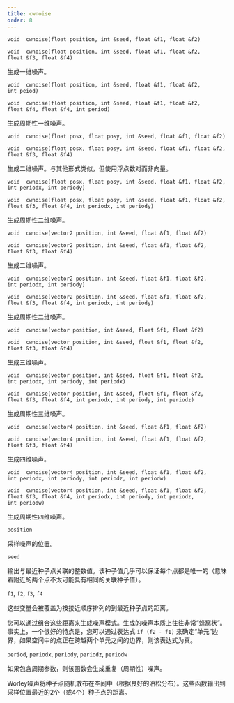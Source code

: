 ```yaml
---
title: cwnoise
order: 8
---
```


`void  cwnoise(float position, int &seed, float &f1, float &f2)`

`void  cwnoise(float position, int &seed, float &f1, float &f2, float &f3, float &f4)`

生成一维噪声。

`void  cwnoise(float position, int &seed, float &f1, float &f2, int peiod)`

`void  cwnoise(float position, int &seed, float &f1, float &f2, float &f4, float &f4, int period)`

生成周期性一维噪声。

`void  cwnoise(float posx, float posy, int &seed, float &f1, float &f2)`

`void  cwnoise(float posx, float posy, int &seed, float &f1, float &f2, float &f3, float &f4)`

生成二维噪声。与其他形式类似，但使用浮点数对而非向量。

`void  cwnoise(float posx, float posy, int &seed, float &f1, float &f2, int periodx, int periody)`

`void  cwnoise(float posx, float posy, int &seed, float &f1, float &f2, float &f3, float &f4, int periodx, int periody)`

生成周期性二维噪声。

`void  cwnoise(vector2 position, int &seed, float &f1, float &f2)`

`void  cwnoise(vector2 position, int &seed, float &f1, float &f2, float &f3, float &f4)`

生成二维噪声。

`void  cwnoise(vector2 position, int &seed, float &f1, float &f2, int periodx, int periody)`

`void  cwnoise(vector2 position, int &seed, float &f1, float &f2, float &f3, float &f4, int periodx, int periody)`

生成周期性二维噪声。

`void  cwnoise(vector position, int &seed, float &f1, float &f2)`

`void  cwnoise(vector position, int &seed, float &f1, float &f2, float &f3, float &f4)`

生成三维噪声。

`void  cwnoise(vector position, int &seed, float &f1, float &f2, int periodx, int periody, int periodx)`

`void  cwnoise(vector position, int &seed, float &f1, float &f2, float &f3, float &f4, int periodx, int periody, int periodz)`

生成周期性三维噪声。

`void  cwnoise(vector4 position, int &seed, float &f1, float &f2)`

`void  cwnoise(vector4 position, int &seed, float &f1, float &f2, float &f3, float &f4)`

生成四维噪声。

`void  cwnoise(vector4 position, int &seed, float &f1, float &f2, int periodx, int periody, int periodz, int periodw)`

`void  cwnoise(vector4 position, int &seed, float &f1, float &f2, float &f3, float &f4, int periodx, int periody, int periodz, int periodw)`

生成周期性四维噪声。

`position`

采样噪声的位置。

`seed`

输出与最近种子点关联的整数值。该种子值几乎可以保证每个点都是唯一的（意味着附近的两个点不太可能具有相同的关联种子值）。

`f1`, `f2`, `f3`, `f4`

这些变量会被覆盖为按接近顺序排列的到最近种子点的距离。

您可以通过组合这些距离来生成噪声模式。生成的噪声本质上往往非常“蜂窝状”。事实上，一个很好的特点是，您可以通过表达式 `if (f2 - f1)` 来确定“单元”边界，如果空间中的点正在跨越两个单元之间的边界，则该表达式为真。

`period`, `periodx`, `periody`, `periodz`, `periodw`

如果包含周期参数，则该函数会生成重复（周期性）噪声。

Worley噪声将种子点随机散布在空间中（根据良好的泊松分布）。这些函数输出到采样位置最近的2个（或4个）种子点的距离。